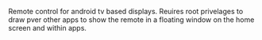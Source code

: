 Remote control for android tv based displays. 
Reuires root privelages to draw pver other apps to show the remote in a floating window on the home screen and within apps.
